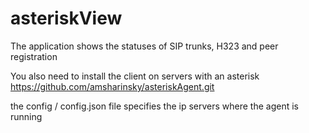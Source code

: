 # asteriskView
The application shows the statuses of SIP trunks, H323 and peer registration

You also need to install the client on servers with an asterisk https://github.com/amsharinsky/asteriskAgent.git


the config / config.json file specifies the ip servers where the agent is running 
